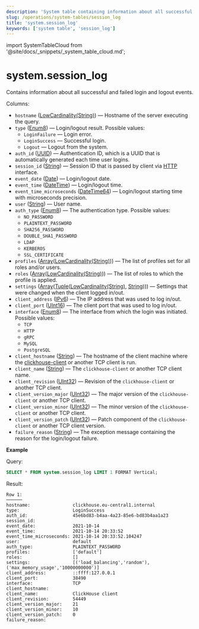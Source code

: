 ```yaml
---
description: 'System table containing information about all successful and failed login and logout events.'
slug: /operations/system-tables/session_log
title: 'system.session_log'
keywords: ['system table', 'session_log']
---
```


import SystemTableCloud from '@site/docs/_snippets/_system_table_cloud.md';

# system.session_log

<SystemTableCloud/>

Contains information about all successful and failed login and logout events.

Columns:

- `hostname` ([LowCardinality(String)](../../sql-reference/data-types/string.md)) — Hostname of the server executing the query.
- `type` ([Enum8](../../sql-reference/data-types/enum.md)) — Login/logout result. Possible values:
    - `LoginFailure` — Login error.
    - `LoginSuccess` — Successful login.
    - `Logout` — Logout from the system.
- `auth_id` ([UUID](../../sql-reference/data-types/uuid.md)) — Authentication ID, which is a UUID that is automatically generated each time user logins.
- `session_id` ([String](../../sql-reference/data-types/string.md)) — Session ID that is passed by client via [HTTP](../../interfaces/http.md) interface.
- `event_date` ([Date](../../sql-reference/data-types/date.md)) — Login/logout date.
- `event_time` ([DateTime](../../sql-reference/data-types/datetime.md)) — Login/logout time.
- `event_time_microseconds` ([DateTime64](../../sql-reference/data-types/datetime64.md)) — Login/logout starting time with microseconds precision.
- `user` ([String](../../sql-reference/data-types/string.md)) — User name.
- `auth_type` ([Enum8](../../sql-reference/data-types/enum.md)) — The authentication type. Possible values:
    - `NO_PASSWORD`
    - `PLAINTEXT_PASSWORD`
    - `SHA256_PASSWORD`
    - `DOUBLE_SHA1_PASSWORD`
    - `LDAP`
    - `KERBEROS`
    - `SSL_CERTIFICATE`
- `profiles` ([Array](../../sql-reference/data-types/array.md)([LowCardinality(String)](../../sql-reference/data-types/lowcardinality.md))) — The list of profiles set for all roles and/or users.
- `roles` ([Array](../../sql-reference/data-types/array.md)([LowCardinality(String)](../../sql-reference/data-types/lowcardinality.md))) — The list of roles to which the profile is applied.
- `settings` ([Array](../../sql-reference/data-types/array.md)([Tuple](../../sql-reference/data-types/tuple.md)([LowCardinality(String)](../../sql-reference/data-types/lowcardinality.md), [String](../../sql-reference/data-types/string.md)))) — Settings that were changed when the client logged in/out.
- `client_address` ([IPv6](../../sql-reference/data-types/ipv6.md)) — The IP address that was used to log in/out.
- `client_port` ([UInt16](../../sql-reference/data-types/int-uint.md)) — The client port that was used to log in/out.
- `interface` ([Enum8](../../sql-reference/data-types/enum.md)) — The interface from which the login was initiated. Possible values:
    - `TCP`
    - `HTTP`
    - `gRPC`
    - `MySQL`
    - `PostgreSQL`
- `client_hostname` ([String](../../sql-reference/data-types/string.md)) — The hostname of the client machine where the [clickhouse-client](../../interfaces/cli.md) or another TCP client is run.
- `client_name` ([String](../../sql-reference/data-types/string.md)) — The `clickhouse-client` or another TCP client name.
- `client_revision` ([UInt32](../../sql-reference/data-types/int-uint.md)) — Revision of the `clickhouse-client` or another TCP client.
- `client_version_major` ([UInt32](../../sql-reference/data-types/int-uint.md)) — The major version of the `clickhouse-client` or another TCP client.
- `client_version_minor` ([UInt32](../../sql-reference/data-types/int-uint.md)) — The minor version of the `clickhouse-client` or another TCP client.
- `client_version_patch` ([UInt32](../../sql-reference/data-types/int-uint.md)) — Patch component of the `clickhouse-client` or another TCP client version.
- `failure_reason` ([String](../../sql-reference/data-types/string.md)) — The exception message containing the reason for the login/logout failure.

**Example**

Query:

``` sql
SELECT * FROM system.session_log LIMIT 1 FORMAT Vertical;
```

Result:

``` text
Row 1:
──────
hostname:                clickhouse.eu-central1.internal
type:                    LoginSuccess
auth_id:                 45e6bd83-b4aa-4a23-85e6-bd83b4aa1a23
session_id:
event_date:              2021-10-14
event_time:              2021-10-14 20:33:52
event_time_microseconds: 2021-10-14 20:33:52.104247
user:                    default
auth_type:               PLAINTEXT_PASSWORD
profiles:                ['default']
roles:                   []
settings:                [('load_balancing','random'),('max_memory_usage','10000000000')]
client_address:          ::ffff:127.0.0.1
client_port:             38490
interface:               TCP
client_hostname:
client_name:             ClickHouse client
client_revision:         54449
client_version_major:    21
client_version_minor:    10
client_version_patch:    0
failure_reason:
```

